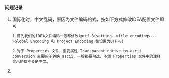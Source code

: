 #### 问题记录
1. 国际化时，中文乱码，原因为文件编码格式，按如下方式修改IDEA配置文件即可
    ```
   1.首先我们的IDEA文件编码一般都修改为utf-8(setting-->file encodings--->Global Encoding 和 Project Encoding 都设置为UTF-8)
       
   2.对于 Properties 文件，重要属性 Transparent native-to-ascii conversion 主要用于转换 ascii，一般都要勾选，不然 Properties 文件中的注释显示的都不会是中文。
    ```
1. 